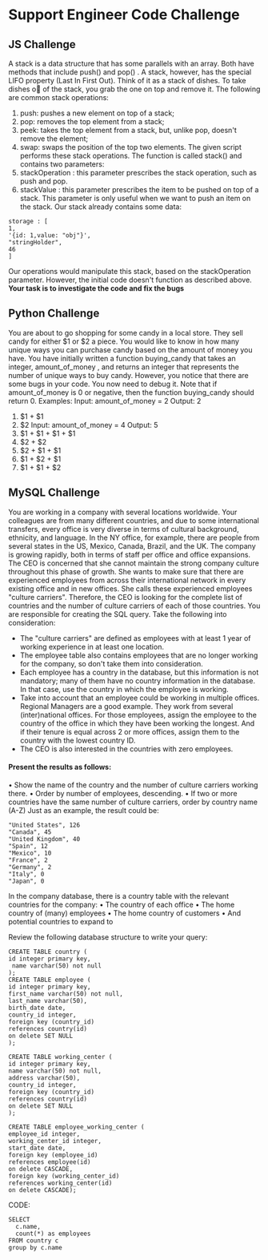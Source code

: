 # Support Engineer Code Challenge
## JS Challenge
A stack is a data structure that has some parallels with an array. Both have methods that
include push() and pop() . A stack, however, has the special LIFO property (Last In First
Out). Think of it as a stack of dishes. To take dishes o􀃠 of the stack, you grab the one on top
and remove it.
The following are common stack operations:
1. push: pushes a new element on top of a stack;
2. pop: removes the top element from a stack;
3. peek: takes the top element from a stack, but, unlike pop, doesn't remove the
element;
4. swap: swaps the position of the top two elements.
The given script performs these stack operations. The function is called stack() and
contains two parameters:
1. stackOperation : this parameter prescribes the stack operation, such as push and
pop.
2. stackValue : this parameter prescribes the item to be pushed on top of a stack. This
parameter is only useful when we want to push an item on the stack.
Our stack already contains some data:
```
storage : [
1,
'{id: 1,value: "obj"}',
"stringHolder",
46
]
```

Our operations would manipulate this stack, based on the stackOperation parameter.
However, the initial code doesn't function as described above. **Your task is to investigate
the code and fix the bugs**

## Python Challenge
You are about to go shopping for some candy in a local store. They sell candy for either $1 or
$2 a piece. You would like to know in how many unique ways you can purchase candy based
on the amount of money you have.
You have initially written a function buying_candy that takes an integer,
amount_of_money , and returns an integer that represents the number of unique ways to
buy candy. However, you notice that there are some bugs in your code. You now need to
debug it.
Note that if amount_of_money is 0 or negative, then the function buying_candy should
return 0.
Examples:
Input: amount_of_money = 2
Output: 2
1. $1 + $1
2. $2
Input: amount_of_money = 4
Output: 5
1. $1 + $1 + $1 + $1
2. $2 + $2
3. $2 + $1 + $1
4. $1 + $2 + $1
5. $1 + $1 + $2

## MySQL Challenge

You are working in a company with several locations worldwide. Your colleagues are from many different countries, and due to some international transfers, every office is very diverse in terms of cultural background, ethnicity, and language. In the NY office, for example, there are people from several states in the US, Mexico, Canada, Brazil, and the UK.
The company is growing rapidly, both in terms of staff per office and office expansions. The CEO is concerned that she cannot maintain the strong company culture throughout this phase of growth. She wants to make sure that there are experienced employees from across their international network in every existing office and in new offices. She calls these experienced employees "culture carriers".
Therefore, the CEO is looking for the complete list of countries and the number of culture carriers of each of those countries.
You are responsible for creating the SQL query. Take the following into consideration:

- The "culture carriers" are defined as employees with at least 1 year of working experience in at least one location.
- The employee table also contains employees that are no longer working for the company, so don't take them into consideration.
- Each employee has a country in the database, but this information is not mandatory; many of them have no country information in the database. In that case, use the country in which the employee is working.
- Take into account that an employee could be working in multiple offices. Regional Managers are a good example. They work from several (inter)national offices. For those employees, assign the employee to the country of the office in which they have been working the longest. And if their tenure is equal across 2 or more offices, assign them to the country with the lowest country ID.
- The CEO is also interested in the countries with zero employees.

#### Present the results as follows:
•	Show the name of the country and the number of culture carriers working there.
•	Order by number of employees, descending.
•	If two or more countries have the same number of culture carriers, order by country name (A-Z)
Just as an example, the result could be:
```
"United States", 126
"Canada", 45
"United Kingdom", 40
"Spain", 12
"Mexico", 10
"France", 2
"Germany", 2
"Italy", 0
"Japan", 0
```

In the company database, there is a country table with the relevant countries for the company:
•	The country of each office
•	The home country of (many) employees
•	The home country of customers
•	And potential countries to expand to

Review the following database structure to write your query:

```
CREATE TABLE country (
id integer primary key,   
 name varchar(50) not null
);
CREATE TABLE employee (
id integer primary key,   
first_name varchar(50) not null,  
last_name varchar(50),    
birth_date date,    
country_id integer,    
foreign key (country_id) 
references country(id) 
on delete SET NULL
);

CREATE TABLE working_center (
id integer primary key,    
name varchar(50) not null,  
address varchar(50),    
country_id integer,    
foreign key (country_id) 
references country(id) 
on delete SET NULL
);

CREATE TABLE employee_working_center (
employee_id integer,
working_center_id integer,    
start_date date,    
foreign key (employee_id) 
references employee(id) 
on delete CASCADE,    
foreign key (working_center_id) 
references working_center(id) 
on delete CASCADE);
```
CODE:
```
SELECT 
  c.name,
  count(*) as employees
FROM country c
group by c.name
```
